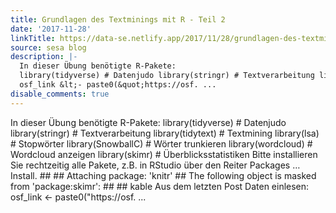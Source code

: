 ```yaml
---
title: Grundlagen des Textminings mit R - Teil 2
date: '2017-11-28'
linkTitle: https://data-se.netlify.app/2017/11/28/grundlagen-des-textminings-mit-r-teil-2/
source: sesa blog
description: |-
  In dieser Übung benötigte R-Pakete:
  library(tidyverse) # Datenjudo library(stringr) # Textverarbeitung library(tidytext) # Textmining library(lsa) # Stopwörter library(SnowballC) # Wörter trunkieren library(wordcloud) # Wordcloud anzeigen library(skimr) # Überblicksstatistiken Bitte installieren Sie rechtzeitig alle Pakete, z.B. in RStudio über den Reiter Packages … Install. ## ## Attaching package: &#39;knitr&#39; ## The following object is masked from &#39;package:skimr&#39;: ## ## kable Aus dem letzten Post Daten einlesen:
  osf_link &lt;- paste0(&quot;https://osf. ...
disable_comments: true
---
```

In dieser Übung benötigte R-Pakete:
library(tidyverse) # Datenjudo library(stringr) # Textverarbeitung library(tidytext) # Textmining library(lsa) # Stopwörter library(SnowballC) # Wörter trunkieren library(wordcloud) # Wordcloud anzeigen library(skimr) # Überblicksstatistiken Bitte installieren Sie rechtzeitig alle Pakete, z.B. in RStudio über den Reiter Packages … Install. ## ## Attaching package: &#39;knitr&#39; ## The following object is masked from &#39;package:skimr&#39;: ## ## kable Aus dem letzten Post Daten einlesen:
osf_link &lt;- paste0(&quot;https://osf. ...